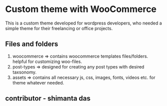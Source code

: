 # Custom theme with WooCommerce

This is a custom theme developed for wordpress developers, who needed a simple theme for their freelancing or office projects. 

## Files and folders
1. woocommerce => contains woocommerce templates files/folders. helpful for customizing woo-files. 
2. post-types => designed for creating any post types with desired taxsonomy. 
3. assets => contains all necessary js, css, images, fonts, videos etc. for theme whatever needed. 


## contributor - shimanta das
